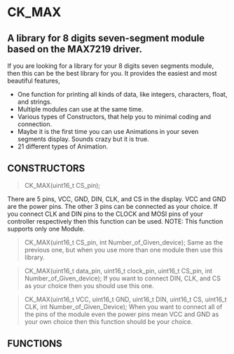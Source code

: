 # CK_MAX
## A library for 8 digits seven-segment module based on the MAX7219 driver.

If you are looking for a library for your 8 digits seven segments module, then this can be the best library for you. It provides the easiest and most beautiful features,
* One function for printing all kinds of data, like integers, characters, float, and strings.
* Multiple modules can use at the same time.
* Various types of Constructors, that help you to minimal coding and connection.
* Maybe it is the first time you can use Animations in your seven segments display. Sounds crazy but it is true.
* 21 different types of Animation.

## CONSTRUCTORS
> CK_MAX(uint16_t CS_pin);

There are 5 pins, VCC, GND, DIN, CLK, and CS in the display. VCC and GND are the power pins. The other 3 pins can be connected as your choice. If you connect CLK and DIN pins to the CLOCK and MOSI pins of your controller respectively then this function can be used. 
NOTE: This function supports only one Module.

> CK_MAX(uint16_t CS_pin, int Number_of_Given_device);
Same as the previous one, but when you use more than one module then use this library. 

> CK_MAX(uint16_t data_pin, uint16_t clock_pin, uint16_t CS_pin, int Number_of_Given_device);
If you want to connect DIN, CLK, and CS as your choice then you should use this one. 

> CK_MAX(uint16_t VCC, uint16_t GND, uint16_t DIN, uint16_t CS, uint16_t CLK, int Number_of_Given_Device);
When you want to connect all of the pins of the module even the power pins mean VCC and GND as your own choice then this function should be your choice. 

## FUNCTIONS
